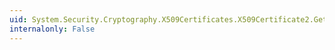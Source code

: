 ```yaml
---
uid: System.Security.Cryptography.X509Certificates.X509Certificate2.GetNameInfo(System.Security.Cryptography.X509Certificates.X509NameType,System.Boolean)
internalonly: False
---
```

